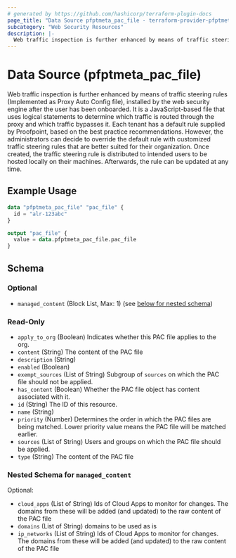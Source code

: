 ```yaml
---
# generated by https://github.com/hashicorp/terraform-plugin-docs
page_title: "Data Source pfptmeta_pac_file - terraform-provider-pfptmeta"
subcategory: "Web Security Resources"
description: |-
  Web traffic inspection is further enhanced by means of traffic steering rules (Implemented as Proxy Auto Config file), installed by the web security engine after the user has been onboarded. It is a JavaScript-based file that uses logical statements to determine which traffic is routed through the proxy and which traffic bypasses it. Each tenant has a default rule supplied by Proofpoint, based on the best practice recommendations. However, the administrators can decide to override the default rule with customized traffic steering rules that are better suited for their organization. Once created, the traffic steering rule is distributed to intended users to be hosted locally on their machines. Afterwards, the rule can be updated at any time.
---
```


# Data Source (pfptmeta_pac_file)

Web traffic inspection is further enhanced by means of traffic steering rules (Implemented as Proxy Auto Config file), installed by the web security engine after the user has been onboarded. It is a JavaScript-based file that uses logical statements to determine which traffic is routed through the proxy and which traffic bypasses it. Each tenant has a default rule supplied by Proofpoint, based on the best practice recommendations. However, the administrators can decide to override the default rule with customized traffic steering rules that are better suited for their organization. Once created, the traffic steering rule is distributed to intended users to be hosted locally on their machines. Afterwards, the rule can be updated at any time.

## Example Usage

```terraform
data "pfptmeta_pac_file" "pac_file" {
  id = "alr-123abc"
}

output "pac_file" {
  value = data.pfptmeta_pac_file.pac_file
}
```

<!-- schema generated by tfplugindocs -->
## Schema

### Optional

- `managed_content` (Block List, Max: 1) (see [below for nested schema](#nestedblock--managed_content))

### Read-Only

- `apply_to_org` (Boolean) Indicates whether this PAC file applies to the org.
- `content` (String) The content of the PAC file
- `description` (String)
- `enabled` (Boolean)
- `exempt_sources` (List of String) Subgroup of `sources` on which the PAC file should not be applied.
- `has_content` (Boolean) Whether the PAC file object has content associated with it.
- `id` (String) The ID of this resource.
- `name` (String)
- `priority` (Number) Determines the order in which the PAC files are being matched. Lower priority value means the PAC file will be matched earlier.
- `sources` (List of String) Users and groups on which the PAC file should be applied.
- `type` (String) The content of the PAC file

<a id="nestedblock--managed_content"></a>
### Nested Schema for `managed_content`

Optional:

- `cloud_apps` (List of String) Ids of Cloud Apps to monitor for changes. The domains from these will be added (and updated) to the raw content of the PAC file
- `domains` (List of String) domains to be used as is
- `ip_networks` (List of String) Ids of Cloud Apps to monitor for changes. The domains from these will be added (and updated) to the raw content of the PAC file
